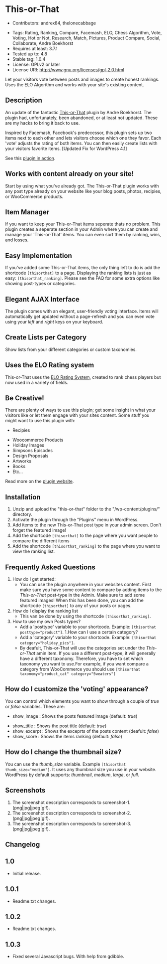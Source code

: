 # This-or-That
* Contributors: andrex84, thelonecabbage
- Tags: Rating, Ranking, Compare, Facemash, ELO, Chess Algorithm, Vote, Voting, Hot or Not, Research, Match, Pictures, Product Compare, Social, Collaborate, Andre Boekhorst
- Requires at least: 3.7.1
- Tested up to: 4.8
- Stable tag: 1.0.4
- License: GPLv2 or later
- License URI: http://www.gnu.org/licenses/gpl-2.0.html


Let your visitors vote between posts and images to create honest rankings. Uses the ELO Algorithm and works with your site's existing content.

## Description

An update of the fantastic [This-or-That](https://wordpress.org/plugins/this-or-that/) plugin by Andre Boekhorst. The plugin had, unfortunately, been abandoned, or at least not updated.  These are my hacks to bring it back to use.

Inspired by Facemash, Facebook's predecessor, this plugin sets up two items next to each other and lets visitors choose which one they favor. Each 'vote' adjusts the rating of both items. You can then easily create lists with your visitors favorite items. [Updated Fix for WordPress 4.1]


See this [plugin in action](http://andreboekhorst.nl/wordpress/this-or-that-plugin/example-moviemash/ "Moviemash").

## Works with content already on your site!
Start by using what you've already got. The This-or-That plugin works with any post type already on your website like your blog posts, photos, recipies, or WooCommerce products.

## Item Manager
If you want to keep your This-or-That items seperate thats no problem. This plugin creates a seperate section in your Admin where you can create and manage your 'This-or-That' items. You can even sort them by ranking, wins, and losses.

## Easy Implementation
If you've added some This-or-That items, the only thing left to do is add the shortcode `[thisorthat]` to a page. Displaying the ranking lists is just as easy: `[thisorthat_ranking]`. Please see the FAQ for some extra options like showing post-types or categories.

## Elegant AJAX Interface
The plugin comes with an elegant, user-friendly voting interface. Items will automatically get updated without a page-refresh and you can even vote using your *left* and *right* keys on your keyboard.

## Create Lists per Category
Show lists from your different categories or custom taxonomies.

## Uses the ELO Rating system
This-or-That uses the [ELO Rating System](http://en.wikipedia.org/wiki/Elo_rating_system "ELO Rating System"), created to rank chess players but now used in a variety of fields.

## Be Creative!
There are plenty of ways to use this plugin; get some insight in what your visitors like or let them engage with your sites content. Some stuff you might want to use this plugin with:

* Recipies
- Woocommerce Products
- Holiday Images
- Simpsons Episodes
- Design Proposals
- Artworks
- Books
- Etc...

Read more on the [plugin website](http://andreboekhorst.nl/wordpress/this-or-that-plugin/ "Andr&eactute Boekhorst").

## Installation

1. Unzip and upload the "this-or-that" folder to the "/wp-content/plugins/" directory.
2. Activate the plugin through the "Plugins" menu in WordPress.
3. Add items to the new This-or-That post type in your admin screen. Don't forget the featured image!
4. Add the shortcode `[thisorthat]` to the page where you want people to compare the different items
5. Add the shortcode `[thisorthat_ranking]` to the page where you want to view the ranking list.

## Frequently Asked Questions

1. How do I get started:
    * You can use the plugin anywhere in your websites content. First make sure you have some content to compare by adding items to the *This-or-That* post-type in the Admin. Make sure to add some featured images! When this has been done, you can add the shortcode `[thisorthat]` to any of your posts or pages.
2. How do I display the ranking list
    * This van be done by using the shortcode `[thisorthat_ranking]`.
1. How to use my own Posts types?
    * Add a 'posttype' variable to your shortcode. Example: `[thisorthat posttype="product"]`.
1.How can I use a certain category?
    * Add a 'category' variable to your shortcode. Example: `[thisorthat category="holiday_pics"]`.
    - By deafult, This-or-That will use the categories set under the *This-or-That* amin item. If you use a different post-type, it will generally have a different taxonomy. Therefore, you have to set which taxonomy you want to use.For example, if you want compare a category from WooCommerce you should use `[thisorthat taxonomy="product_cat" category="Sweaters"]`

## How do I customize the 'voting' appearance?
You can control which elements you want to show through a couple of *true* or *false* variables. These are:
* show_image : Shows the posts featured image (default: *true*)
- show_title : Shows the post title (default: *true*)
- show_excerpt : Shows the exceprts of the posts content (deafult: *false*)
- show_score : Shows the items ranking (default: *false*)

## How do I change the thumbnail size?
You can use the *thumb_size* variable. Example `[thisorthat thumb_size="medium"]`. It uses any thumbnail size you use in your website. WordPress by default supports: *thumbnail*, *medium*, *large*, or *full*.

## Screenshots
1. The screenshot description corresponds to screenshot-1.(png|jpg|jpeg|gif).
2. The screenshot description corresponds to screenshot-2.(png|jpg|jpeg|gif).
3. The screenshot description corresponds to screenshot-3.(png|jpg|jpeg|gif).

## Changelog
## 1.0
* Initial release.

## 1.0.1
* Readme.txt changes.

## 1.0.2
* Readme.txt changes.

## 1.0.3
- Fixed several Javascript bugs. With help from gdibble.